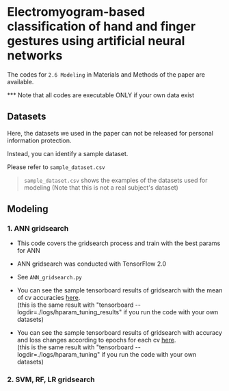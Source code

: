 # Electromyogram-based classification of hand and finger gestures using artificial neural networks

The codes for `2.6 Modeling` in Materials and Methods of the paper are available.

*** Note that all codes are executable ONLY if your own data exist

## Datasets

Here, the datasets we used in the paper can not be released for personal information protection.

Instead, you can identify a sample dataset. 

Please refer to `sample_dataset.csv`

> `sample_dataset.csv` shows the examples of the datasets used for modeling (Note that this is not a real subject's dataset)

## Modeling

### 1. ANN gridsearch

- This code covers the gridsearch process and train with the best params for ANN

- ANN gridsearch was conducted with TensorFlow 2.0

- See `ANN_gridsearch.py`

- You can see the sample tensorboard results of gridsearch with the mean of cv accuracies [here](https://tensorboard.dev/experiment/OlkPqHnqSv6LG4QlVDDwkQ/).  
  (this is the same result with "tensorboard --logdir=./logs/hparam_tuning_results" if you run the code with your own datasets)
- You can see the sample tensorboard results of gridsearch with accuracy and loss changes according to epochs for each cv [here](https://tensorboard.dev/experiment/0JqopeYzRI2aYjKUdhVW6w/).  
  (this is the same result with "tensorboard --logdir=./logs/hparam_tuning" if you run the code with your own datasets)

### 2. SVM, RF, LR gridsearch
